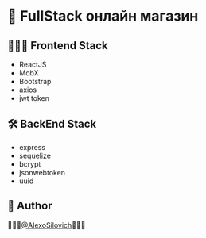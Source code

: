 # 🚀 FullStack онлайн магазин

     


## 👩🏿‍💻 Frontend Stack
- ReactJS
- MobX
- Bootstrap
- axios
- jwt token

## 🛠 BackEnd Stack
- express
- sequelize
- bcrypt
- jsonwebtoken
- uuid

## 🤯 Author

 👨🏻‍🦲[@AlexoSilovich](https://github.com/AlexoSilovich)👨🏻‍🦲


